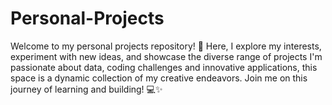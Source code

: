 # Personal-Projects
Welcome to my personal projects repository! 🚀 Here, I explore my interests, experiment with new ideas, and showcase the diverse range of projects I'm passionate about data, coding challenges and innovative applications, this space is a dynamic collection of my creative endeavors. Join me on this journey of learning and building! 💻✨

